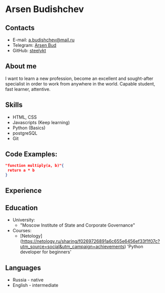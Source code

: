 # Arsen Budishchev

## Contacts

* E-mail: a.budishchev@mail.ru 
* Telegram: [Arsen Bud](https://t.me/ArsenBud)
* GitHub: [steelykt](https://github.com/steelykt)

## About me

I want to learn a new profession, become an excellent and sought-after specialist in order to work from anywhere in the world. Capable student, fast learner, attentive.

## Skills

* HTML, CSS
* Javascripts (Keep learning)
* Python (Basics)
* postgreSQL
* Git

## Code Examples:

```json
"function multiply(a, b)"{
 return a * b
} 
```

## Experience

## Education

* University: 
    * "Moscow Institute of State and Corporate Governance"
* Courses:    
    * [Netology] (https://netology.ru/sharing/f0269726891a6c655e6456ef33f1f07c?utm_source=social&utm_campaign=achievements) 'Python developer for beginners' 

## Languages

* Russia - native
* English - intermediate